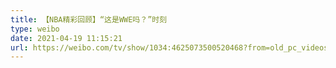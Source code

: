```yaml
---
title: 【NBA精彩回顾】“这是WWE吗？”时刻
type: weibo
date: 2021-04-19 11:15:21
url: https://weibo.com/tv/show/1034:4625073500520468?from=old_pc_videoshow
---
```


<!-- more -->